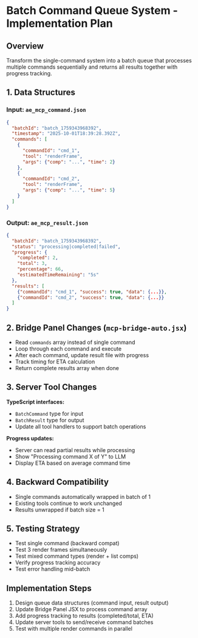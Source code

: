# Batch Command Queue System - Implementation Plan

## Overview
Transform the single-command system into a batch queue that processes multiple commands sequentially and returns all results together with progress tracking.

## 1. Data Structures

### Input: `ae_mcp_command.json`
```json
{
  "batchId": "batch_1759343968392",
  "timestamp": "2025-10-01T18:39:28.392Z",
  "commands": [
    {
      "commandId": "cmd_1",
      "tool": "renderFrame",
      "args": {"comp": "...", "time": 2}
    },
    {
      "commandId": "cmd_2",
      "tool": "renderFrame",
      "args": {"comp": "...", "time": 5}
    }
  ]
}
```

### Output: `ae_mcp_result.json`
```json
{
  "batchId": "batch_1759343968392",
  "status": "processing|completed|failed",
  "progress": {
    "completed": 2,
    "total": 3,
    "percentage": 66,
    "estimatedTimeRemaining": "5s"
  },
  "results": [
    {"commandId": "cmd_1", "success": true, "data": {...}},
    {"commandId": "cmd_2", "success": true, "data": {...}}
  ]
}
```

## 2. Bridge Panel Changes (`mcp-bridge-auto.jsx`)

- Read `commands` array instead of single command
- Loop through each command and execute
- After each command, update result file with progress
- Track timing for ETA calculation
- Return complete results array when done

## 3. Server Tool Changes

**TypeScript interfaces:**
- `BatchCommand` type for input
- `BatchResult` type for output
- Update all tool handlers to support batch operations

**Progress updates:**
- Server can read partial results while processing
- Show "Processing command X of Y" to LLM
- Display ETA based on average command time

## 4. Backward Compatibility

- Single commands automatically wrapped in batch of 1
- Existing tools continue to work unchanged
- Results unwrapped if batch size = 1

## 5. Testing Strategy

- Test single command (backward compat)
- Test 3 render frames simultaneously
- Test mixed command types (render + list comps)
- Verify progress tracking accuracy
- Test error handling mid-batch

## Implementation Steps

1. Design queue data structures (command input, result output)
2. Update Bridge Panel JSX to process command array
3. Add progress tracking to results (completed/total, ETA)
4. Update server tools to send/receive command batches
5. Test with multiple render commands in parallel
